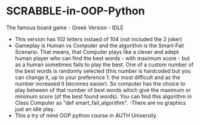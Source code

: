 # SCRABBLE-in-OOP-Python
The famous board game - Greek Version - IDLE

- This version has 102 letters instaed of 104 (not included the 2 joker)
- Gameplay is Human vs Computer  and the algorithm is the Smart-Fail Scenario. That means, that Computer plays like a clever and adept human player who can find the best words - with maximum score -  but as a human sometimes fails to play the best. One of a custom number of the best words is randomly selected (this number is hardcoded but you can change it, up to your preference 1: the most difficult and as the number increased it becomes easier). So computer has the choice to play between of that number of best words which give the maximum or minimum score (of the best found words). You can find this algorithm in Class Computer as "def smart_fail_algorithm".
-There are no graphics just an idle play.
- This a try of mine OOP python course in AUTH University. 

